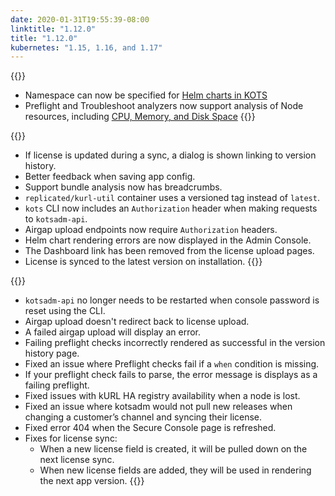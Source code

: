 ```yaml
---
date: 2020-01-31T19:55:39-08:00
linktitle: "1.12.0"
title: "1.12.0"
kubernetes: "1.15, 1.16, and 1.17"
---
```

{{<features>}}
* Namespace can now be specified for [Helm charts in KOTS](https://kots.io/reference/v1beta1/helmchart/#namespace)
* Preflight and Troubleshoot analyzers now support analysis of Node resources, including [CPU, Memory, and Disk Space](https://troubleshoot.sh/reference/analyzers/node-resources/)
{{</features>}}

{{<changes>}}
* If license is updated during a sync, a dialog is shown linking to version history.
* Better feedback when saving app config.
* Support bundle analysis now has breadcrumbs.
* `replicated/kurl-util` container uses a versioned tag instead of `latest`.
* `kots` CLI now includes an `Authorization` header when making requests to `kotsadm-api`.
* Airgap upload endpoints now require `Authorization` headers.
* Helm chart rendering errors are now displayed in the Admin Console.
* The Dashboard link has been removed from the license upload pages.
* License is synced to the latest version on installation.
{{</changes>}}

{{<fixes>}}
* `kotsadm-api` no longer needs to be restarted when console password is reset using the CLI.
* Airgap upload doesn't redirect back to license upload.
* A failed airgap upload will display an error.
* Failing preflight checks incorrectly rendered as successful in the version history page. 
* Fixed an issue where Preflight checks fail if a `when` condition is missing.
* If your preflight check fails to parse, the error message is displays as a failing preflight. 
* Fixed issues with kURL HA registry availability when a node is lost.
* Fixed an issue where kotsadm would not pull new releases when changing a customer’s channel and syncing their license.
* Fixed error 404 when the Secure Console page is refreshed.
* Fixes for license sync:
  * When a new license field is created, it will be pulled down on the next license sync.
  * When new license fields are added, they will be used in rendering the next app version.
{{</fixes>}}
